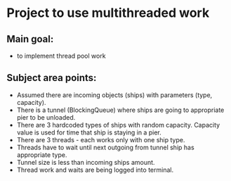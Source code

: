 # Project to use multithreaded work

## Main goal:

- to implement thread pool work

## Subject area points:

- Assumed there are incoming objects (ships) with parameters (type, capacity).
- There is a tunnel (BlockingQueue) where ships are going to appropriate pier to be unloaded.
- There are 3 hardcoded types of ships with random capacity. Capacity value is used for time that ship is staying in a
  pier.
- There are 3 threads - each works only with one ship type.
- Threads have to wait until next outgoing from tunnel ship has appropriate type.
- Tunnel size is less than incoming ships amount.
- Thread work and waits are being logged into terminal.

